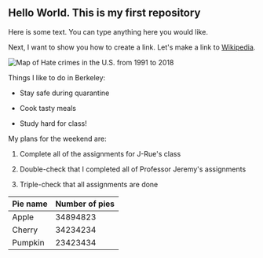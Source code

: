 
## Hello World. This is my first repository

Here is some text. You can type anything here you would like. 

Next, I want to show you how to create a link. Let's make a link to [Wikipedia](https://wikipedia.org).

![Map of Hate crimes in the U.S. from 1991 to 2018](https://docs.google.com/spreadsheets/d/e/2PACX-1vQhja0TfRhzdEwEY3o3esS1JKPBIee6Ol_HyqQj9upOtZlxxtoJrtHQnqhGzqvstZfZhvm2t2wmNQyc/pubchart?oid=596801191&format=image)

Things I like to do in Berkeley: 

* Stay safe during quarantine 

* Cook tasty meals 

* Study hard for class!

My plans for the weekend are: 

1. Complete all of the assignments for J-Rue's class 

2. Double-check that I completed all of Professor Jeremy's assignments 

3. Triple-check that all assignments are done

| Pie name | Number of pies | 
|----------|----------------|
| Apple    | 34894823       |
| Cherry   | 34234234       |
| Pumpkin  | 23423434       |

  
